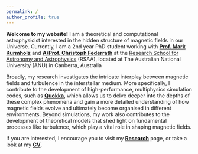 ```yaml
---
permalink: /
author_profile: true
---
```


**Welcome to my website!** I am a theoretical and computational astrophysicist interested in the hidden structure of magnetic fields in our Universe. Currently, I am a 2nd year PhD student working with [**Prof. Mark Kurmholz**](https://www.mso.anu.edu.au/~krumholz/) and [**A/Prof. Christoph Federrath**](https://www.mso.anu.edu.au/~chfeder/) at the [Research School for Astronomy and Astrophysics](https://rsaa.anu.edu.au/) (RSAA), located at The Australian National University (ANU) in Canberra, Australia

Broadly, my research investigates the intricate interplay between magnetic fields and turbulence in the interstellar medium. More specifically, I contribute to the development of high-performance, multiphysics simulation codes, such as [**Quokka**](https://github.com/quokka-astro/quokka), which allows us to delve deeper into the depths of these complex phenomena and gain a more detailed understanding of how magnetic fields evolve and ultimately become organised in different environments. Beyond simulations, my work also contributes to the development of theoretical models that shed light on fundamental processes like turbulence, which play a vital role in shaping magnetic fields.

If you are interested, I encourage you to visit my [**Research**][1] page, or take a look at my [**CV**](/assets/CV.pdf).

[1]: /research/
